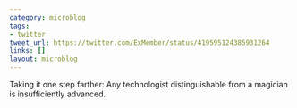 ```yaml
---
category: microblog
tags:
- twitter
tweet_url: https://twitter.com/ExMember/status/419595124385931264
links: []
layout: microblog
---
```

Taking it one step farther: Any technologist distinguishable from a magician is insufficiently advanced.
